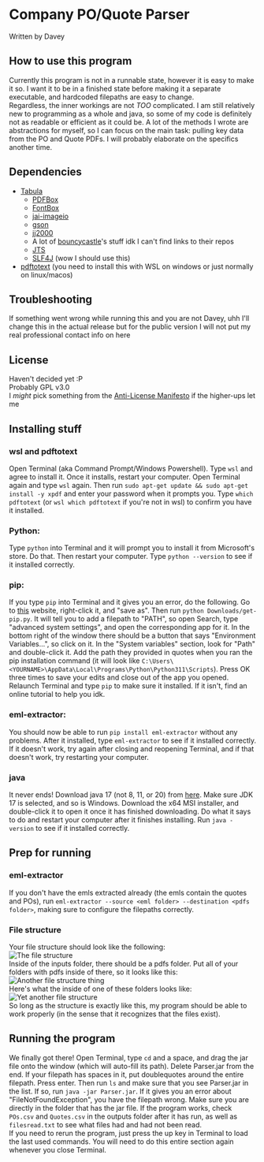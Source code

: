 # Company PO/Quote Parser
Written by Davey

## How to use this program
Currently this program is not in a runnable state, however it is easy to make it so. I want it to be in a finished state before making it a separate executable, and hardcoded filepaths are easy to change.  
Regardless, the inner workings are not *TOO* complicated. I am still relatively new to programming as a whole and java, so some of my code is definitely not as readable or efficient as it could be. A lot of the methods I wrote are abstractions for myself, so I can focus on the main task: pulling key data from the PO and Quote PDFs. I will probably elaborate on the specifics another time.

## Dependencies
- [Tabula](https://github.com/tabulapdf/tabula-java)
  - [PDFBox](https://github.com/apache/pdfbox)
  - [FontBox](https://mvnrepository.com/artifact/org.apache.pdfbox/fontbox)
  - [jai-imageio](https://github.com/jai-imageio)
  - [gson](https://github.com/google/gson)
  - [jj2000](https://code.google.com/p/jj2000)
  - A lot of [bouncycastle](https://mvnrepository.com/artifact/org.bouncycastle)'s stuff idk I can't find links to their repos
  - [JTS](https://github.com/locationtech/jts)
  - [SLF4J](https://mvnrepository.com/artifact/org.slf4j) (wow I should use this)
- [pdftotext](https://github.com/spatie/pdf-to-text) (you need to install this with WSL on windows or just normally on linux/macos)

## Troubleshooting
If something went wrong while running this and you are not Davey, uhh I'll change this in the actual release but for the public version I will not put my real professional contact info on here

## License
Haven't decided yet :P  
Probably GPL v3.0  
I *might* pick something from the [Anti-License Manifesto](https://www.boringcactus.com/2021/09/29/anti-license-manifesto.html) if the higher-ups let me

## Installing stuff
### wsl and pdftotext  
Open Terminal (aka Command Prompt/Windows Powershell). Type `wsl` and agree to install it. Once it installs, restart your computer. Open Terminal again and type `wsl` again. Then run `sudo apt-get update && sudo apt-get install -y xpdf` and enter your password when it prompts you. Type `which pdftotext` (or `wsl which pdftotext` if you're not in wsl) to confirm you have it installed.

### Python:
Type `python` into Terminal and it will prompt you to install it from Microsoft's store. Do that. Then restart your computer. Type `python --version` to see if it installed correctly.

### pip:
If you type `pip` into Terminal and it gives you an error, do the following. Go to [this](https://bootstrap.pypa.io/get-pip.py) website, right-click it, and "save as". Then run `python Downloads/get-pip.py`. It will tell you to add a filepath to "PATH", so open Search, type "advanced system settings", and open the corresponding app for it. In the bottom right of the window there should be a button that says "Environment Variables...", so click on it. In the "System variables" section, look for "Path" and double-click it. Add the path they provided in quotes when you ran the pip installation command (it will look like `C:\Users\<YOURNAME>\AppData\Local\Programs\Python\Python311\Scripts`). Press OK three times to save your edits and close out of the app you opened. Relaunch Terminal and type `pip` to make sure it installed. If it isn't, find an online tutorial to help you idk.

### eml-extractor:
You should now be able to run `pip install eml-extractor` without any problems. After it installed, type `eml-extractor` to see if it installed correctly. If it doesn't work, try again after closing and reopening Terminal, and if that doesn't work, try restarting your computer. 

### java
It never ends! Download java 17 (not 8, 11, or 20) from [here](https://www.oracle.com/java/technologies/downloads/#java17). Make sure JDK 17 is selected, and so is Windows. Download the x64 MSI installer, and double-click it to open it once it has finished downloading. Do what it says to do and restart your computer after it finishes installing. Run `java -version` to see if it installed correctly. 

## Prep for running
### eml-extractor
If you don't have the emls extracted already (the emls contain the quotes and POs), run `eml-extractor --source <eml folder> --destination <pdfs folder>`, making sure to configure the filepaths correctly. 

### File structure
Your file structure should look like the following:  
![The file structure](https://i.imgur.com/jEY7Hac.png)  
Inside of the inputs folder, there should be a pdfs folder. Put all of your folders with pdfs inside of there, so it looks like this:  
![Another file structure thing](https://i.imgur.com/wgNcAtu.png)  
Here's what the inside of one of these folders looks like:  
![Yet another file structure](https://i.imgur.com/0hTCvgJ.png)  
So long as the structure is exactly like this, my program should be able to work properly (in the sense that it recognizes that the files exist).

## Running the program
We finally got there! Open Terminal, type `cd` and a space, and drag the jar file onto the window (which will auto-fill its path). Delete Parser.jar from the end. If your filepath has spaces in it, put doublequotes around the entire filepath. Press enter. Then run `ls` and make sure that you see Parser.jar in the list. If so, run `java -jar Parser.jar`. If it gives you an error about "FileNotFoundException", you have the filepath wrong. Make sure you are directly in the folder that has the jar file. If the program works, check `POs.csv` and `Quotes.csv` in the outputs folder after it has run, as well as `filesread.txt` to see what files had and had not been read.  
If you need to rerun the program, just press the up key in Terminal to load the last used commands. You will need to do this entire section again whenever you close Terminal.